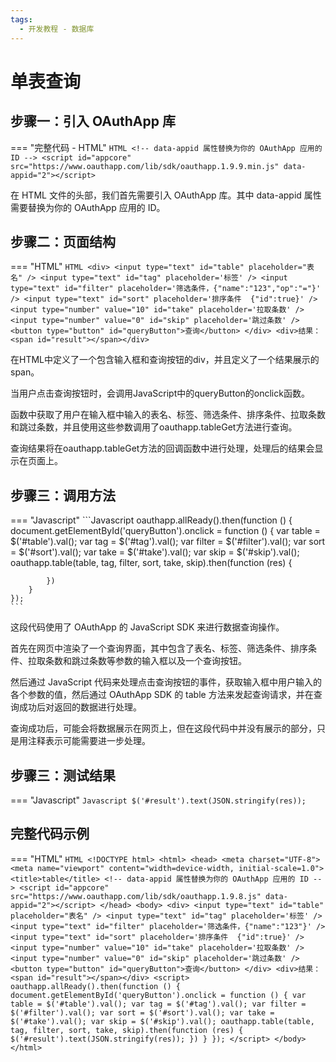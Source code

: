 ```yaml
---
tags:
  - 开发教程 - 数据库
---
```


# 单表查询


## 步骤一：引入 OAuthApp 库
=== "完整代码 - HTML"
    ```HTML
    <!-- data-appid 属性替换为你的 OAuthApp 应用的 ID -->
    <script id="appcore" src="https://www.oauthapp.com/lib/sdk/oauthapp.1.9.9.min.js" data-appid="2"></script>
    ```

在 HTML 文件的头部，我们首先需要引入 OAuthApp 库。其中 data-appid 属性需要替换为你的 OAuthApp 应用的 ID。


## 步骤二：页面结构
=== "HTML"
    ```HTML
    <div>
        <input type="text" id="table" placeholder="表名" />
        <input type="text" id="tag" placeholder='标签' />
        <input type="text" id="filter" placeholder='筛选条件，{"name":"123","op":"="}' />
        <input type="text" id="sort" placeholder='排序条件  {"id":true}' />
        <input type="number" value="10" id="take" placeholder='拉取条数' />
        <input type="number" value="0" id="skip" placeholder='跳过条数' />
        <button type="button" id="queryButton">查询</button>
    </div>
    <div>结果：<span id="result"></span></div>
    ```

在HTML中定义了一个包含输入框和查询按钮的div，并且定义了一个结果展示的span。

当用户点击查询按钮时，会调用JavaScript中的queryButton的onclick函数。

函数中获取了用户在输入框中输入的表名、标签、筛选条件、排序条件、拉取条数和跳过条数，并且使用这些参数调用了oauthapp.tableGet方法进行查询。

查询结果将在oauthapp.tableGet方法的回调函数中进行处理，处理后的结果会显示在页面上。


## 步骤三：调用方法

=== "Javascript"
    ```Javascript
    oauthapp.allReady().then(function () {
        document.getElementById('queryButton').onclick = function () {
            var table = $('#table').val();
            var tag = $('#tag').val();
            var filter = $('#filter').val();
            var sort = $('#sort').val();
            var take = $('#take').val();
            var skip = $('#skip').val();
            oauthapp.table(table, tag, filter, sort, take, skip).then(function (res) {
               
            })
        }
    });
    ```

这段代码使用了 OAuthApp 的 JavaScript SDK 来进行数据查询操作。

首先在网页中渲染了一个查询界面，其中包含了表名、标签、筛选条件、排序条件、拉取条数和跳过条数等参数的输入框以及一个查询按钮。

然后通过 JavaScript 代码来处理点击查询按钮的事件，获取输入框中用户输入的各个参数的值，然后通过 OAuthApp SDK 的 table 方法来发起查询请求，并在查询成功后对返回的数据进行处理。

查询成功后，可能会将数据展示在网页上，但在这段代码中并没有展示的部分，只是用注释表示可能需要进一步处理。


## 步骤三：测试结果

=== "Javascript"
    ```Javascript
     $('#result').text(JSON.stringify(res));
    ```



## 完整代码示例

=== "HTML"
    ```HTML
    <!DOCTYPE html>
    <html>
    <head>
        <meta charset="UTF-8">
        <meta name="viewport" content="width=device-width, initial-scale=1.0">
        <title>table</title>
        <!-- data-appid 属性替换为你的 OAuthApp 应用的 ID -->
        <script id="appcore" src="https://www.oauthapp.com/lib/sdk/oauthapp.1.9.8.js" data-appid="2"></script>
    </head>
    <body>
        <div>
            <input type="text" id="table" placeholder="表名" />
            <input type="text" id="tag" placeholder='标签' />
            <input type="text" id="filter" placeholder='筛选条件，{"name":"123"}' />
            <input type="text" id="sort" placeholder='排序条件  {"id":true}' />
            <input type="number" value="10" id="take" placeholder='拉取条数' />
            <input type="number" value="0" id="skip" placeholder='跳过条数' />
            <button type="button" id="queryButton">查询</button>
        </div>
        <div>结果：<span id="result"></span></div>
        <script>
            oauthapp.allReady().then(function () {
                document.getElementById('queryButton').onclick = function () {
                    var table = $('#table').val();
                    var tag = $('#tag').val();
                    var filter = $('#filter').val();
                    var sort = $('#sort').val();
                    var take = $('#take').val();
                    var skip = $('#skip').val();
                    oauthapp.table(table, tag, filter, sort, take, skip).then(function (res) {
                        $('#result').text(JSON.stringify(res));
                    })
                }
            });
        </script>
    </body>
    </html>
    ```

